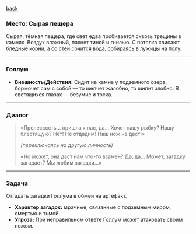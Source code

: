 [back](./index.md)

### Место: Сырая пещера

Сырая, тёмная пещера, где свет едва пробивается сквозь трещины в камнях. Воздух влажный, пахнет тиной и гнилью. С потолка свисают бледные корни, а со стен сочится вода, собираясь в лужицы на полу.

---

### Голлум

*   **Внешность/Действия:** Сидит на камне у подземного озера, бормочет сам с собой — то шепчет жалобно, то шипит злобно. В светящихся глазах — безумие и тоска.

---

### Диалог

> «Прелессссть... пришла к нас, да... Хочет нашу рыбку? Нашу блестящую? Нет! Не отдадим! Наш нож не даст!»
>
> *(переключаясь на другую личность)*
>
> «Но может, она даст нам что-то взамен? Да, да... Может, загадку загадает? Мы любим загадки...»

---

### Задача

Отгадать загадки Голлума в обмен на артефакт.

*   **Характер загадок:** мрачные, связанные с подземным миром, смертью и тьмой.
*   **Угроза:** При неправильном ответе Голлум может атаковать своим ножом.